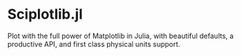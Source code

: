 # Sciplotlib.jl
Plot with the full power of Matplotlib in Julia, with beautiful defaults, a productive API, and first class physical units support.
